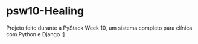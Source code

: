 # psw10-Healing
Projeto feito durante a PyStack Week 10, um sistema completo para clínica com Python e Django :]
